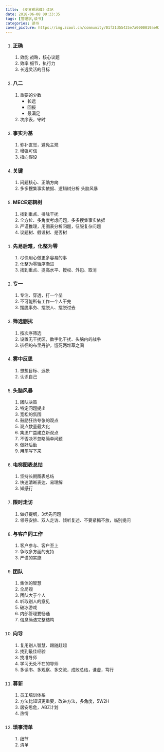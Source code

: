 ```yaml
---
title: 《麦肯锡思维》读记
date: 2018-06-08 09:33:35
tags: [管理学,读书]
categories: 读书
cover_picture: https://img.zcool.cn/community/01f21d55425e7a0000019ae9342b50.jpg@1280w_1l_2o_100sh.webp
---
```



1. ###  正确
	1. 效能 战略，核心议题
	1. 效率 细节，执行力
	1. 长远灵活的目标
1. ###  八二
	1. 重要的少数
		- 长远
		- 回报
		- 最满足
	1. 次序表，守时
		
1. ###  事实为基
	1. 弥补直觉，避免主观
	1. 增强可信
	1. 指向假设
	
1. ###  关键
	1. 问题核心、正确方向
	1. 多多搜集事实依据、逻辑树分析 头脑风暴
  
1. ###  MECE逻辑树
	1. 找到重点、排除干扰
	1. 全方位、多角度考虑问题，多多搜集事实依据	
	1. 严谨推理，用图表分析问题，征服复杂问题
	1. 议题树、假设树、是否树
<!--more-->	
1. ###  先易后难，化整为零
	1. 尽快用心做更多容易的事
	1. 化整为零循序渐进
	1. 找到重点、提高水平、授权、外包、取消
1. ###  专一
	1. 专注、穿透，打一个垒
	1. 不可能所有工作一个人干完
	1. 摆脱事务、摆脱人、摆脱过去
1. ###  筛选删扰
	1. 按次序筛选
	1. 设置无干扰区，数字化干扰、头脑内的战争
	1. 徘徊的布里丹驴，饿死两堆草之间
1. ###  雾中反思
	1. 想想目标、远景	
	1. 认识自己	
1. ###  头脑风暴
	1. 团队决策
	1. 特定问题提出
	1. 宽松的氛围
	1. 鼓励狂热夸张的观点
	1. 观点数量最大化
	1. 集思广益建立新观点
	1. 不否决不忽略简单问题
	1. 做好后勤
	1. 用笔写下来
1. ###  电梯图表总结
	1. 坚持长期图表总结	
	1. 快速清晰表达、易理解
	1. 知感行
1. ###  限时走访
	1. 做好提纲，3优先问题
	1. 领导安排、双人走访、倾听复述、不要紧抓不放，临别提问
1. ###  与客户同工作
	1. 客户参与、客户至上
	1. 争取多方面的支持
	1. 严谨的实施
1. ###  团队
	1. 集体的智慧
	1. 全局观
	1. 团队大于个人
	1. 听取别人的意见
	1. 破冰游戏
	1. 内部管理要畅通
	1. 信息简洁完整结构
1. ###  向导
	1. 复用别人智慧、跟随赶超
	1. 找到最佳经验
	1. 找准导师
	1. 学习无处不在的导师
	1. 多读书、多观察、多交流，成败总结，谦虚，笃行	
1. ###  募新
	1. 员工培训体系
	1. 方法比知识更重要，改进方法，多角度，5W2H
	1. 居安思危，ABZ计划
	1. 热情	
1. ###  琐事清单
	1. 细节
	1. 清单